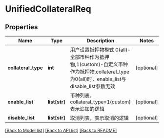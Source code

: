 # UnifiedCollateralReq

## Properties
Name | Type | Description | Notes
------------ | ------------- | ------------- | -------------
**collateral_type** | **int** | 用户设置抵押物模式 0(all)-全部币种作为抵押物,1(custom)-自定义币种作为抵押物,collateral_type为0(all)时，enable_list与disable_list参数无效 | [optional] 
**enable_list** | **list[str]** | 币种列表，collateral_type&#x3D;1(custom)表示追加的逻辑 | [optional] 
**disable_list** | **list[str]** | 取消列表，表示取消的逻辑 | [optional] 

[[Back to Model list]](../README.md#documentation-for-models) [[Back to API list]](../README.md#documentation-for-api-endpoints) [[Back to README]](../README.md)



